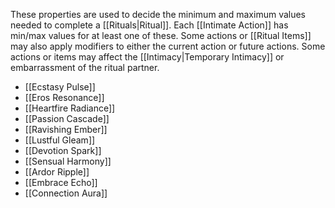 These properties are used to decide the minimum and maximum values needed to complete a [[Rituals|Ritual]]. Each [[Intimate Action]] has min/max values for at least one of these. Some actions or [[Ritual Items]] may also apply modifiers to either the current action or future actions. Some actions or items may affect the [[Intimacy|Temporary Intimacy]] or embarrassment of the ritual partner.

- [[Ecstasy Pulse]]
- [[Eros Resonance]]
- [[Heartfire Radiance]]
- [[Passion Cascade]]
- [[Ravishing Ember]]
- [[Lustful Gleam]]
- [[Devotion Spark]]
- [[Sensual Harmony]]
- [[Ardor Ripple]]
- [[Embrace Echo]]
- [[Connection Aura]]
